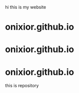 hi this is my website
# onixior.github.io
# onixior.github.io
# onixior.github.io
this is repository
